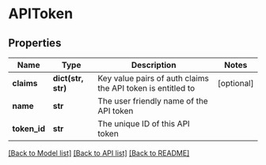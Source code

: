 # APIToken

## Properties
Name | Type | Description | Notes
------------ | ------------- | ------------- | -------------
**claims** | **dict(str, str)** | Key value pairs of auth claims the API token is entitled to | [optional] 
**name** | **str** | The user friendly name of the API token | 
**token_id** | **str** | The unique ID of this API token | 

[[Back to Model list]](../README.md#documentation-for-models) [[Back to API list]](../README.md#documentation-for-api-endpoints) [[Back to README]](../README.md)


